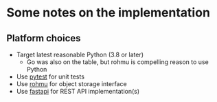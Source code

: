 # Some notes on the implementation

## Platform choices

- Target latest reasonable Python (3.8 or later)
    - Go was also on the table, but rohmu is compelling reason to
      use Python
- Use [pytest][pytest] for unit tests
- Use [rohmu][rohmu] for object storage interface
- Use [fastapi][fastapi] for REST API implementation(s)

[rohmu]: https://pypi.org/project/rohmu/
[fastapi]: https://fastapi.tiangolo.com
[pytest]: https://docs.pytest.org/en/latest/
